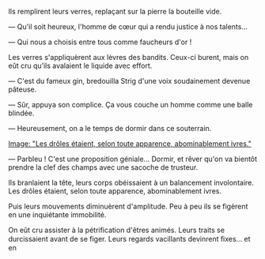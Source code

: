 Ils remplirent leurs verres, replaçant sur la pierre la bouteille vide.

— Qu'il soit heureux, l'homme de cœur qui a rendu justice à nos talents...

— Qui nous a choisis entre tous comme faucheurs d'or !

Les verres s'appliquèrent aux lèvres des bandits. Ceux-ci burent, mais on
eût cru qu’ils avalaient le liquide avec effort.

— C'est du fameux gin, bredouilla Strig d'une voix soudainement devenue pâteuse.

— Sûr, appuya son complice. Ça vous couche un homme comme une balle blindée.

— Heureusement, on a le temps de dormir dans ce souterrain.

[Image: "Les drôles étaient, selon toute apparence, abominablement ivres."](../images/1-page-336.JPG)

— Parbleu ! C'est une proposition géniale... Dormir, et rêver qu'on va
bientôt prendre la clef des champs avec une sacoche de trusteur.

Ils branlaient la tête, leurs corps obéissaient à un balancement involontaire. Les drôles étaient, selon toute apparence, abominablement ivres.

Puis leurs mouvements diminuèrent d'amplitude. Peu à peu ils se figèrent en une inquiétante immobilité.

On eût cru assister à la pétrification d'êtres animés. Leurs traits se durcissaient avant de se figer. Leurs regards vacillants devinrent ﬁxes... et en
